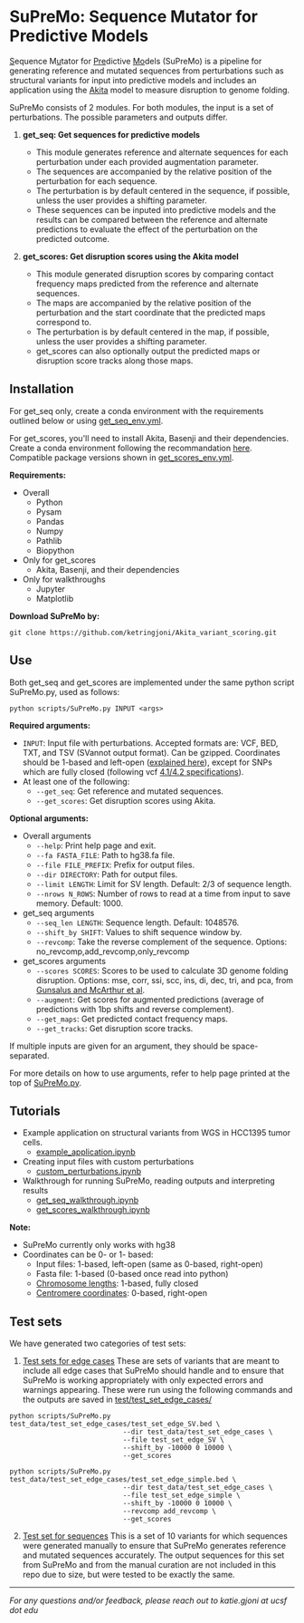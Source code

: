 # SuPreMo: Sequence Mutator for Predictive Models

<ins>S</ins>equence M<ins>u</ins>tator for <ins>Pre</ins>dictive <ins>Mo</ins>dels (SuPreMo) is a pipeline for generating reference and mutated sequences from perturbations such as structural variants for input into predictive models and includes an application using the [Akita](https://www.nature.com/articles/s41592-020-0958-x) model to measure disruption to genome folding.

SuPreMo consists of 2 modules. For both modules, the input is a set of perturbations. The possible parameters and outputs differ.

1. **get_seq: Get sequences for predictive models**
    * This module generates reference and alternate sequences for each perturbation under each provided augmentation parameter. 
    * The sequences are accompanied by the relative position of the perturbation for each sequence. 
    * The perturbation is by default centered in the sequence, if possible, unless the user provides a shifting parameter. 
    * These sequences can be inputed into predictive models and the results can be compared between the reference and alternate predictions to evaluate the effect of the perturbation on the predicted outcome.

2. **get_scores: Get disruption scores using the Akita model**
    * This module generated disruption scores by comparing contact frequency maps predicted from the reference and alternate sequences.
    * The maps are accompanied by the relative position of the perturbation and the start coordinate that the predicted maps correspond to. 
    * The perturbation is by default centered in the map, if possible, unless the user provides a shifting parameter.
    * get_scores can also optionally output the predicted maps or disruption score tracks along those maps. 
  
  
  
## Installation

For get_seq only, create a conda environment with the requirements outlined below or using [get_seq_env.yml](https://github.com/ketringjoni/Akita_variant_scoring/blob/main/get_seq_env.yml).

For get_scores, you'll need to install Akita, Basenji and their dependencies. Create a conda environment following the recommandation [here](https://github.com/calico/basenji/tree/master/manuscripts/akita). Compatible package versions shown in [get_scores_env.yml](https://github.com/ketringjoni/Akita_variant_scoring/blob/main/get_scores_env.yml).
 
**Requirements:**
- Overall
    * Python
    * Pysam
    * Pandas
    * Numpy
    * Pathlib
    * Biopython
- Only for get_scores
    * Akita, Basenji, and their dependencies
- Only for walkthroughs
    * Jupyter
    * Matplotlib
    
    
**Download SuPreMo by:**
```shell
git clone https://github.com/ketringjoni/Akita_variant_scoring.git
```



## Use

Both get_seq and get_scores are implemented under the same python script SuPreMo.py, used as follows:

```shell
python scripts/SuPreMo.py INPUT <args>
```

**Required arguments:**
- `INPUT`: Input file with perturbations. Accepted formats are: VCF, BED, TXT, and TSV (SVannot output format). Can be gzipped. Coordinates should be 1-based and left-open ([explained here](https://genome-blog.gi.ucsc.edu/blog/2016/12/12/the-ucsc-genome-browser-coordinate-counting-systems/)), except for SNPs which are fully closed (following vcf [4.1/4.2 specifications](https://samtools.github.io/hts-specs/VCFv4.1.pdf)).
- At least one of the following:
    * `--get_seq`: Get reference and mutated sequences. 
    * `--get_scores`: Get disruption scores using Akita.
    
**Optional arguments:**
- Overall arguments
    * `--help`: Print help page and exit.
    * `--fa FASTA_FILE`: Path to hg38.fa file.
    * `--file FILE_PREFIX`: Prefix for output files.
    * `--dir DIRECTORY`: Path for output files.
    * `--limit LENGTH`: Limit for SV length. Default: 2/3 of sequence length.
    * `--nrows N_ROWS`: Number of rows to read at a time from input to save memory. Default: 1000.
- get_seq arguments
    * `--seq_len LENGTH`: Sequence length. Default: 1048576.
    * `--shift_by SHIFT`: Values to shift sequence window by.
    * `--revcomp`: Take the reverse complement of the sequence. Options: no_revcomp,add_revcomp,only_revcomp
- get_scores arguments
    * `--scores SCORES`: Scores to be used to calculate 3D genome folding disruption. Options: mse, corr, ssi, scc, ins, di, dec, tri, and pca, from [Gunsalus and McArthur et al](https://www.biorxiv.org/content/10.1101/2023.04.04.535480v1.full.pdf).
    * `--augment`: Get scores for augmented predictions (average of predictions with 1bp shifts and reverse complement). 
    * `--get_maps`: Get predicted contact frequency maps.
    * `--get_tracks`: Get disruption score tracks.
    
If multiple inputs are given for an argument, they should be space-separated.

For more details on how to use arguments, refer to help page printed at the top of [SuPreMo.py](https://github.com/ketringjoni/Akita_variant_scoring/blob/main/scripts/SuPreMo.py).



## Tutorials

- Example application on structural variants from WGS in HCC1395 tumor cells.
    * [example_application.ipynb](https://github.com/ketringjoni/Akita_variant_scoring/blob/main/walkthroughs/example_application.ipynb)
- Creating input files with custom perturbations
    * [custom_perturbations.ipynb](https://github.com/ketringjoni/Akita_variant_scoring/blob/main/walkthroughs/custom_perturbations.ipynb)
- Walkthrough for running SuPreMo, reading outputs and interpreting results
    * [get_seq_walkthrough.ipynb](https://github.com/ketringjoni/Akita_variant_scoring/blob/main/walkthroughs/get_seq_walkthrough.ipynb)
    * [get_scores_walkthrough.ipynb](https://github.com/ketringjoni/Akita_variant_scoring/blob/main/walkthroughs/get_scores_walkthrough.ipynb)



**Note:**
- SuPreMo currently only works with hg38
- Coordinates can be 0- or 1- based:
    * Input files: 1-based, left-open (same as 0-based, right-open)
    * Fasta file: 1-based (0-based once read into python)
    * [Chromosome lengths](https://github.com/ketringjoni/Akita_variant_scoring/blob/main/data/chrom_lengths_hg38): 1-based, fully closed
    * [Centromere coordinates](https://github.com/ketringjoni/Akita_variant_scoring/blob/main/data/centromere_coords_hg38): 0-based, right-open
    


## Test sets

We have generated two categories of test sets:

1. [Test sets for edge cases](https://github.com/ketringjoni/Akita_variant_scoring/blob/main/test/test_set_edge_cases/)
These are sets of variants that are meant to include all edge cases that SuPreMo should handle and to ensure that SuPreMo is working appropriately with only expected errors and warnings appearing. These were run using the following commands and the outputs are saved in [test/test_set_edge_cases/](https://github.com/ketringjoni/Akita_variant_scoring/blob/main/test/test_set_edge_cases/)

```shell
python scripts/SuPreMo.py test_data/test_set_edge_cases/test_set_edge_SV.bed \
                            --dir test_data/test_set_edge_cases \
                            --file test_set_edge_SV \
                            --shift_by -10000 0 10000 \
                            --get_scores
                            
python scripts/SuPreMo.py test_data/test_set_edge_cases/test_set_edge_simple.bed \
                            --dir test_data/test_set_edge_cases \
                            --file test_set_edge_simple \
                            --shift_by -10000 0 10000 \
                            --revcomp add_revcomp \
                            --get_scores
```

2. [Test set for sequences](https://github.com/ketringjoni/Akita_variant_scoring/blob/main/test/test_set_sequences/)
This is a set of 10 variants for which sequences were generated manually to ensure that SuPreMo generates reference and mutated sequences accurately. The output sequences for this set from SuPreMo and from the manual curation are not included in this repo due to size, but were tested to be exactly the same.

  

***
*For any questions and/or feedback, please reach out to katie.gjoni at ucsf dot edu*



